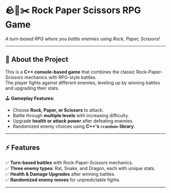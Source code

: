 # 🪨📜✂️ Rock Paper Scissors RPG Game

*A turn-based RPG where you battle enemies using Rock, Paper, Scissors!*

---

## 📖 About the Project

This is a **C++ console-based game** that combines the classic Rock-Paper-Scissors mechanics with RPG-style battles.  
The player fights against different enemies, leveling up by winning battles and upgrading their stats.  

🕹 **Gameplay Features:**
- Choose **Rock, Paper, or Scissors** to attack.
- Battle through **multiple levels** with increasing difficulty.
- Upgrade **health or attack power** after defeating enemies.
- Randomized enemy choices using **C++'s `<random>` library**.

---

## ⚡ Features

✅ **Turn-based battles** with Rock-Paper-Scissors mechanics.  
✅ **Three enemy types**: Rat, Snake, and Dragon, each with unique stats.  
✅ **Health & Damage Upgrades** after winning battles.  
✅ **Randomized enemy moves** for unpredictable fights.  

---
